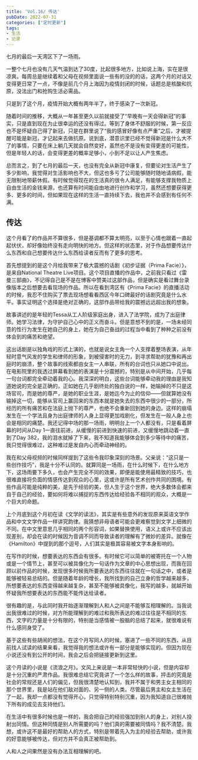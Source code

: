 ```yaml
---
title: 'Vol.16/ 传达'
pubDate: 2022-07-31
categories: ["定时更新"]
tags:
- 生活
- 记录
---
```


七月的最后一天湾区下了一场雨。

一整个七月也没有几天气温到达了30度，比起很多地方，比如说上海，实在是很凉爽。每周总是继续着和父母在视频里面说一些有的没的的话，这两个月的对话又变得更日常了一点，不像是前几个月上海因为疫情封闭的时候，话题总是核酸和抗原，没法出门和抢购生活必需品。

只是到了这个月，疫情开始大概有两年半了，终于感染了一次新冠。

随着时间的推移，大概从一年甚至更久以前就接受了“早晚有一天会得新冠”的事实，只是直到现在为止很幸运的还没有得过。等到了身体不舒服的时候，第一反应也不是怀疑自己得了新冠，只是在群里说了“我的感冒好像有点严重”之后，才被提醒可能是新冠，才记起来去做抗原。说到底，潜意识里已经不觉得新冠是什么大不了的事情，只要在床上躺几天就会自然变好，虽然也不是没有变得更差的可能性，但是年轻人的话，会变得更差的概率足够小，小到不足以让人产生焦虑。

总而言之，到了七月的最后一天，也没有完全从新冠中康复，但要论对生活产生了多少影响，我觉得对生活影响也不大，但这也多亏了公司能够随时随地请病假，能无限制地带薪休假。有时候觉得现在的生活真的很令人满足，有能够支撑我物质上自由生活的金钱来源，也还算有时间能自由地进行创作和学习，虽然还想要获得更多、更多的时间，但如果现在这样的生活一直持续下去，我也并不会感到有任何不满。

## 传达

这个月看了的作品并不算很多，但是基调都不算太明亮，以至于心情也跟着一直起起伏伏，却好像始终没有走向明快的地方。但这样的状态里，对于作品想要传达什么东西和自己想要传达什么东西给读者反而有了更多的思考。

首先想提到的是这个月给我带来了极大震撼的话剧《初步证据（Prima Facie）》，是来自National Theatre Live项目。这个项目直播的作品中，之前我只看过《雷曼三部曲》，不记得自己是不是在博客中赞美过这部作品，但是确实是看过舞台录像版本之后想要去看现场的作品。所以在看到湾区有《Prima Facie》的直播活动的时候，我忍不住购买了票去现场想看看西区今年口碑最好的话剧究竟是什么水平。事实证明这个选择是绝对正确的，这部作品带给我的震撼远远超出我的想象。

故事讲述的是年轻的Tessa从工人阶级家庭出身，进入了法学院，成为了出庭律师。她学习法律，为守护自己心中的正义而奋斗。但是意想不到的是，一场未经同意的性行为发生在她自己的身上，她在为自己奋战的过程当中看到了种种之前没有体会到的痛苦和绝望。

这出话剧是以独角戏的形式上演的，也就是说女主角一个人支撑着整场表演，从年轻时意气风发的学生和律师的形象，到被侵害时的无力，到寻求帮助的犹豫和再出庭时的崩溃，整个故事的线索都由女主一人串联，所有的台词也只从她口中说出。在电影院里的我透过屏幕看到她的表演是十分震撼的，特别是从中间开始，几乎每一句台词都完全牵动着我的心。我深深的明白，这些台词能够牵动我的理由是我知道她说的完全是正确的，正如她在几乎剧终处的独白说的一样，她输掉的不只是这场官司，而是她的尊严，是她的职业生涯，是她迄今为止的信仰——但就算她没有输掉这一切，能够从官司上赢回来的东西本就是她失去的东西中很少的一部分，所经历的所有痛苦和在法庭上抛下的尊严，也绝不会重新回到她的身边。这样的崩塌发生在一个学法且身为出庭律师的人身上显得更加戏剧化，但发生在一般人身上也会是相同的痛楚。我还记得中场的那一场雨，明明台上一个人都没有，只是看着屏幕的时间从Day 1一直往前进，从缓慢的前进到快速的前进，又缓慢地跳动着一直到了Day 382，我的泪水就掉了下来，我不知道我能够体会到多少等待中的痛苦，我只觉得很难过，这种难过是发自内心而牵动神经的。

我在和父母视频的时候同样提到了这些令我印象深刻的场景。父亲说：“这只是一些创作技巧”，我是十分不认同的。就算同是一场雨，在什么时候下，在什么地方下，这场雨要下多久，也会产生完全不同的效果，即便是能使用最精致的技巧，也很难直接将负面的情感传达到观众的心里，这或许是所有艺术创作共同的困境。有些作品可能是纯粹的美，是先于经验的美，但人生于这个世界，绝大多数体会都来自于自己的经验，要如何将难以捕捉的东西传达给经验各不相同的观众，大概是一个巨大的命题。

上个月底到这个月初在读《文学的读法》，其实是有些意外的发现原来英语文学作品和中文文学作品一样讲究韵律。我猜想非母语者可能会更难察觉到文字上细微的不同。在中文里意思几乎相同的两个形容词，如果替换使用，语义上或许不应该出现差别，却会在读的时候因为音调不同而导致读者的理解有了微妙的差异。就像在《Hamilton》中提到的那个逗号，人们其实是极其容易被文字本身影响的。

在写作的时候，想要表达的东西会有很多。有时候它可以简单的被寄托在一个人物或是一个情节上，甚至可以被具像化为一句话作为文章的中心思想出现，而我在回顾以前作品的时候，发现很多时候我所要表达的东西往往就在一句话之中，或者是能够被轻易总结的。但是随着年龄的增长，我所找到的自己立身的哲学越来越多，所想要表达的东西变得越来越复杂，甚至不能够被具像化，我写的越多，就越开始怀疑我所想要表达的东西能不能传达给读者。

很有趣的是，与此同时我开始逐渐理解到人和人之间是不能够互相理解的。当我说出我很难过的时候，对方所能理解到的难过和我所表达的难过往往是不相同的东西，文字的力量是十分有限的，特别是当感情被一股脑的总结了起来，就很难说有什么感同身受了。

基于这些有些胡闹的想法，在这个月写同人的时候，塞进了一些不同的东西，从目前找人试读的结果来看，我觉得我的想法或许有一部分是能够实现的。但因为现在小说还没有到公开的时间，我会之后会把链接更新到这里。

这个月读的小说是《流浪之月》。文风上来说是一本非常轻快的小说，但是内容却是十分沉重的严肃作品。我很难总结它究竟讲了一个怎么样的故事，抨击的究竟是社会的常规还是人们的偏见，但我很清楚地认知到，我并不属于和男主女主相同的那个世界里，我是站在他们敌对面的、另一侧的人类。尽管最后男主和女主生活在了一起，我却一点都没有觉得开心，只觉得特别特别沉重，因为我知道自己很难抛下所有的成见去支持他们。

在生活中有很多时候也是一样的，我会把自己的经验强加到别人的身上，对别人投射出同情。但这种同情是别人所需要的吗？他们真的需要被同情吗？我不清楚。我想，或许这不是最好的帮助人的方式，特别是带着先入为主的经验去帮助，或许我的好意能够被传达，但对方并不会真正被帮助到。

人和人之间果然是没有办法互相理解的吧。
